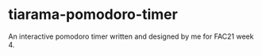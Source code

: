 # tiarama-pomodoro-timer
An interactive pomodoro timer written and designed by me for FAC21 week 4.
